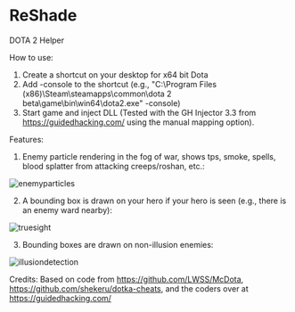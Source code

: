 # ReShade
DOTA 2 Helper

How to use:

1. Create a shortcut on your desktop for x64 bit Dota
2. Add -console to the shortcut (e.g., "C:\Program Files (x86)\Steam\steamapps\common\dota 2 beta\game\bin\win64\dota2.exe" -console)
3. Start game and inject DLL (Tested with the GH Injector 3.3 from  https://guidedhacking.com/ using the manual mapping option).

Features:

1) Enemy particle rendering in the fog of war, shows tps, smoke, spells, blood splatter from attacking creeps/roshan, etc.:

![enemyparticles](https://user-images.githubusercontent.com/65406898/96032843-e47de700-0e24-11eb-8571-899f4ce527b1.jpg)

2) A bounding box is drawn on your hero if your hero is seen (e.g., there is an enemy ward nearby):

![truesight](https://user-images.githubusercontent.com/65406898/96032848-e5167d80-0e24-11eb-9534-aa033af3c9cb.jpg)

3) Bounding boxes are drawn on non-illusion enemies:

![illusiondetection](https://user-images.githubusercontent.com/65406898/96032846-e5167d80-0e24-11eb-9419-00294616349f.jpg)

Credits: Based on code from https://github.com/LWSS/McDota, https://github.com/shekeru/dotka-cheats, and the coders over at https://guidedhacking.com/
